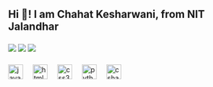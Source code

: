 <h2 align="left">Hi 👋! I am Chahat Kesharwani, from NIT Jalandhar</h2>

###
![](https://github-readme-stats.vercel.app/api?username=chahatkesh&theme=dark&hide_border=true&include_all_commits=true&count_private=false)
![](https://github-readme-stats.vercel.app/api/top-langs/?username=chahatkesh&theme=dark&hide_border=true&include_all_commits=true&count_private=false&layout=compact)
![](https://github-readme-streak-stats.herokuapp.com/?user=chahatkesh&theme=dark&hide_border=true)<br/>
###

<div align="left">
  <img src="https://cdn.jsdelivr.net/gh/devicons/devicon/icons/javascript/javascript-original.svg" height="30" alt="javascript logo"  />
  <img width="12" />
  <img src="https://cdn.jsdelivr.net/gh/devicons/devicon/icons/html5/html5-original.svg" height="30" alt="html5 logo"  />
  <img width="12" />
  <img src="https://cdn.jsdelivr.net/gh/devicons/devicon/icons/css3/css3-original.svg" height="30" alt="css3 logo"  />
  <img width="12" />
  <img src="https://cdn.jsdelivr.net/gh/devicons/devicon/icons/python/python-original.svg" height="30" alt="python logo"  />
  <img width="12" />
  <img src="https://cdn.jsdelivr.net/gh/devicons/devicon/icons/csharp/csharp-original.svg" height="30" alt="csharp logo"  />
</div>
